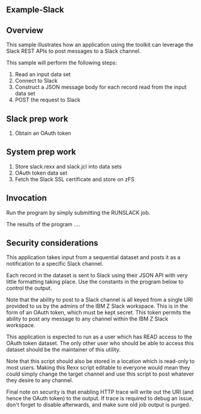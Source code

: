 ## Example-Slack

## Overview

This sample illustrates how an application using the toolkit can leverage the Slack REST APIs to
post messages to a Slack channel.

This sample will perform the following steps:

1. Read an input data set
1. Connect to Slack
1. Construct a JSON message body for each record read from the input data set
1. POST the request to Slack



## Slack prep work

1. Obtain an OAuth token


## System prep work

1. Store slack.rexx and slack.jcl into data sets
1. OAuth token data set
1. Fetch the Slack SSL certificate and store on zFS


## Invocation

Run the program by simply submitting the RUNSLACK job.

The results of the program ....


## Security considerations

This application takes input from a sequential dataset and posts
it as a notification to a specific Slack channel.

Each record in the dataset is sent to Slack using their JSON API
with very little formatting taking place. Use the constants in
the program below to control the output.

Note that the ability to post to a Slack channel is all keyed
from a single URI provided to us by the admins of the IBM Z Slack
workspace. This is in the form of an OAuth token, which must be
kept secret. This token permits the ability to post any message
to any channel within the IBM Z Slack workspace.

This application is expected to run as a user which has READ
access to the OAuth token dataset. The only other user who should
be able to access this dataset should be the maintainer of this
utility.

Note that this script should also be stored in a location which
is read-only to most users. Making this Rexx script editable to
everyone would mean they could simply change the target channel
and use this script to post whatever they desire to any channel.

Final note on security is that enabling HTTP trace will write out
the URI (and hence the OAuth token) to the output. If trace is
required to debug an issue, don't forget to disable afterwards,
and make sure old job output is purged.
